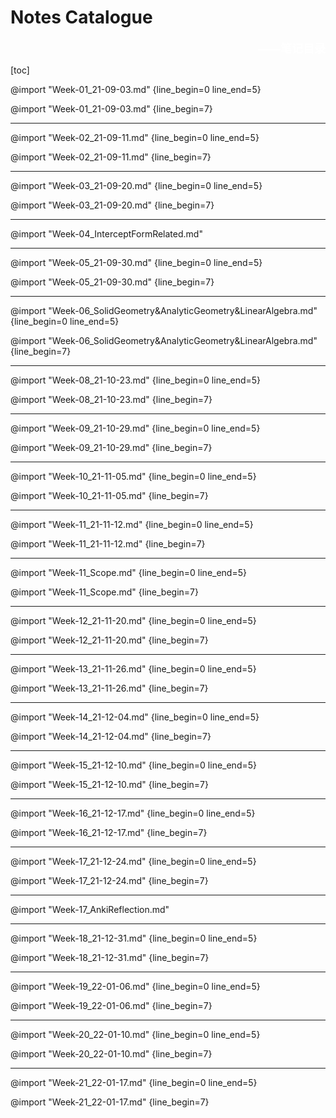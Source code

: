 # Notes Catalogue
<div style="text-align:right;color:white;font-size:18px"><b>——笔记目录</b></div>

[toc]

<!-- Week-01_21-09-03 -->

@import "Week-01_21-09-03.md" {line_begin=0 line_end=5}

@import "Week-01_21-09-03.md" {line_begin=7}

---

<!-- Week-02_21-09-11 -->

@import "Week-02_21-09-11.md" {line_begin=0 line_end=5}

@import "Week-02_21-09-11.md" {line_begin=7}

---

<!-- Week-03_21-09-20 -->

@import "Week-03_21-09-20.md" {line_begin=0 line_end=5}

@import "Week-03_21-09-20.md" {line_begin=7}

---

<!-- Week-04_InterceptFormRelated -->

@import "Week-04_InterceptFormRelated.md"

---

<!-- Week-05_21-09-30 -->

@import "Week-05_21-09-30.md" {line_begin=0 line_end=5}

@import "Week-05_21-09-30.md" {line_begin=7}

---

<!-- Week-06_SolidGeometry&AnalyticGeometry&LinearAlgebra -->

@import "Week-06_SolidGeometry&AnalyticGeometry&LinearAlgebra.md" {line_begin=0 line_end=5}

@import "Week-06_SolidGeometry&AnalyticGeometry&LinearAlgebra.md" {line_begin=7}

---

<!-- Week-08_21-10-23 -->

@import "Week-08_21-10-23.md" {line_begin=0 line_end=5}

@import "Week-08_21-10-23.md" {line_begin=7}

---

<!-- Week-09_21-10-29 -->

@import "Week-09_21-10-29.md" {line_begin=0 line_end=5}

@import "Week-09_21-10-29.md" {line_begin=7}

---

<!-- Week-10_21-11-05 -->

@import "Week-10_21-11-05.md" {line_begin=0 line_end=5}

@import "Week-10_21-11-05.md" {line_begin=7}

---

<!-- Week-11_21-11-12 -->

@import "Week-11_21-11-12.md" {line_begin=0 line_end=5}

@import "Week-11_21-11-12.md" {line_begin=7}

---

<!-- Week-11_Scope -->

@import "Week-11_Scope.md" {line_begin=0 line_end=5}

@import "Week-11_Scope.md" {line_begin=7}

---

<!-- Week-12_21-11-20 -->

@import "Week-12_21-11-20.md" {line_begin=0 line_end=5}

@import "Week-12_21-11-20.md" {line_begin=7}

---

<!-- Week-13_21-11-26 -->

@import "Week-13_21-11-26.md" {line_begin=0 line_end=5}

@import "Week-13_21-11-26.md" {line_begin=7}

---

<!-- Week-14_21-12-04 -->

@import "Week-14_21-12-04.md" {line_begin=0 line_end=5}

@import "Week-14_21-12-04.md" {line_begin=7}

---

<!-- Week-15_21-12-10 -->

@import "Week-15_21-12-10.md" {line_begin=0 line_end=5}

@import "Week-15_21-12-10.md" {line_begin=7}

---

<!-- Week-16_21-12-17 -->

@import "Week-16_21-12-17.md" {line_begin=0 line_end=5}

@import "Week-16_21-12-17.md" {line_begin=7}

---

<!-- Week-17_21-12-24 -->

@import "Week-17_21-12-24.md" {line_begin=0 line_end=5}

@import "Week-17_21-12-24.md" {line_begin=7}

---

<!-- Week-17_AnkiReflection -->

@import "Week-17_AnkiReflection.md"

---

<!-- Week-18_21-12-31 -->

@import "Week-18_21-12-31.md" {line_begin=0 line_end=5}

@import "Week-18_21-12-31.md" {line_begin=7}

---

<!-- Week-19_22-01-06 -->

@import "Week-19_22-01-06.md" {line_begin=0 line_end=5}

@import "Week-19_22-01-06.md" {line_begin=7}

---

<!-- Week-20_22-01-10 -->

@import "Week-20_22-01-10.md" {line_begin=0 line_end=5}

@import "Week-20_22-01-10.md" {line_begin=7}

---

<!-- Week-21_22-01-17 -->

@import "Week-21_22-01-17.md" {line_begin=0 line_end=5}

@import "Week-21_22-01-17.md" {line_begin=7}